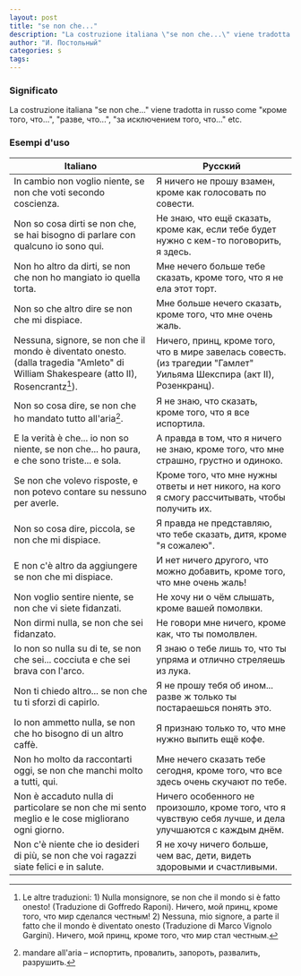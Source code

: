 ```yaml
---
layout: post
title: "se non che..."
description: "La costruzione italiana \"se non che...\" viene tradotta in russo come \"кроме того, что...\", \"разве, что...\", \"за исключением того, что...\" etc."
author: "И. Постольный"
categories: s
tags:
---
```


### Significato

La costruzione italiana "se non che..." viene tradotta in russo come "кроме того, что...", "разве, что...", "за исключением того, что..." etc.

### Esempi d'uso

| Italiano | Русский |
|----------|---------|
|In cambio non voglio niente, se non che voti secondo coscienza.|Я ничего не прошу взамен, кроме как голосовать по совести.|
|Non so cosa dirti se non che, se hai bisogno di parlare con qualcuno io sono qui.|Не знаю, что ещё сказать, кроме как, если тебе будет нужно с кем-то поговорить, я здесь.|
|Non ho altro da dirti, se non che non ho mangiato io quella torta.|Мне нечего больше тебе сказать, кроме того, что я не ела этот торт.|
|Non so che altro dire se non che mi dispiace.|Мне больше нечего сказать, кроме того, что мне очень жаль.|
|Nessuna, signore, se non che il mondo è diventato onesto. (dalla tragedia "Amleto" di William Shakespeare (atto II), Rosencrantz[^1]).|Ничего, принц, кроме того, что в мире завелась совесть. (из трагедии "Гамлет" Уильяма Шекспира (акт II), Розенкранц).|
|Non so cosa dire, se non che ho mandato tutto all'aria[^2].|Я не знаю, что сказать, кроме того, что я все испортила.|
|E la verità è che... io non so niente, se non che... ho paura, e che sono triste... e sola.|А правда в том, что я ничего не знаю, кроме того, что мне страшно, грустно и одиноко.|
|Se non che volevo risposte, e non potevo contare su nessuno per averle.|Кроме того, что мне нужны ответы и нет никого, на кого я смогу рассчитывать, чтобы получить их.|
|Non so cosa dire, piccola, se non che mi dispiace.|Я правда не представляю, что тебе сказать, дитя, кроме "я сожалею".|
|E non c'è altro da aggiungere se non che mi dispiace.|И нет ничего другого, что можно добавить, кроме того, что мне очень жаль!|
|Non voglio sentire niente, se non che vi siete fidanzati.|Не хочу ни о чём слышать, кроме вашей помолвки.|
|Non dirmi nulla, se non che sei fidanzato.|Не говори мне ничего, кроме как, что ты помолвлен.|
|Io non so nulla su di te, se non che sei... cocciuta e che sei brava con l'arco.|Я знаю о тебе лишь то, что ты упряма и отлично стреляешь из лука.|
|Non ti chiedo altro... se non che tu ti sforzi di capirlo.|Я не прошу тебя об ином... разве ж только ты постараешься понять это.|
|Io non ammetto nulla, se non che ho bisogno di un altro caffè.|Я признаю только то, что мне нужно выпить ещё кофе.|
|Non ho molto da raccontarti oggi, se non che manchi molto a tutti, qui.|Мне нечего сказать тебе сегодня, кроме того, что все здесь очень скучают по тебе.|
|Non è accaduto nulla di particolare se non che mi sento meglio e le cose migliorano ogni giorno.|Ничего особенного не произошло, кроме того, что я чувствую себя лучше, и дела улучшаются с каждым днём.|
|Non c'è niente che io desideri di più, se non che voi ragazzi siate felici e in salute.|Я не хочу ничего больше, чем вас, дети, видеть здоровыми и счастливыми.|

[^1]: Le altre traduzioni: 1) Nulla monsignore, se non che il mondo si è fatto onesto! (Traduzione di Goffredo Raponi). Ничего, мой принц, кроме того, что мир сделался честным! 2) Nessuna, mio signore, a parte il fatto che il mondo è diventato onesto (Traduzione di Marco Vignolo Gargini). Ничего, мой принц, кроме того, что мир стал честным.

[^2]: mandare all'aria – испортить, провалить, запороть, развалить, разрушить.